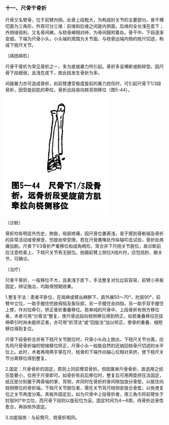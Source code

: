 ### 十一、尺骨干骨折

尺骨又名臂骨，位于前臂内侧。此骨上段粗大，为构成肘关节的主要部分。骨干横切面为三角形，外观可分三缘：前缘和后缘之间是内侧面，后缘的全长浅在皮下；外侧缘锐利，又名骨间嵴，与桡骨嵴相对峙，为骨间膜附着处。骨干中、下段逐渐变细，下端为尺骨小头，小头端的周围为关节面，与桡骨远端内侧的桡尺切迹，构成下桡尺关节。

〔病因病机〕

尺骨干骨折为常见骨折之一，多为直接暴力所引起。骨折多呈横断或粉碎型。因尺骨下段细弱，且浅在皮下，故此段发生骨折为多。

间接暴力亦可造成骨折，如前臂遭受极度旋前的暴力损伤时，可引起尺骨下1/3段骨折，因受旋前肌的牵拉，骨折远段易向桡背侧移位（图5-44）。

<img src="img\5-44.jpg" style="zoom:70%;" />

〔诊断〕

骨折均有明显外伤史，肿胀，局部疼痛，因尺骨位置表浅，易于摸到骨断端及骨折的异常活动或骨擦音，伤肢抬举受限，若在尺骨鹰嘴处作纵轴叩击试验，骨折处疼痛加剧。尺骨下1/3骨折严重移位和成角畸形，常合并下尺桡关节脱位，故诊断前应注意检查上、下桡尺关节有无脱位。拍摄前臂上侧位X线片时，应包括肘、腕关节，可确诊。

〔治疗〕

尺骨干骨折，一般移位不大，且表浅于皮下，手法整复对位比较容易，前臂小夹板固定，辨证施治，均取得预期效果。

1.整复手法：患者平卧位，在局麻或臂丛麻醉下，肩外展50〜70°，肘屈90°，前臂中立位，一助手握住伤肢拇指及鱼际部，另一手握住余四指，另一助手双手握住上臂，作对拉牵引，矫正骨折重叠移位。若单纯的尺骨中、上段骨折有侧方移位者，术者可用“分骨法”整复，使尺骨远段向桡侧移位得到矫正，如若重叠移位在拔伸牵引时尚未能矫正者，亦可用“折顶法”或“回旋法”加以矫正，使骨的重叠、缩短移位得到复位。

尺骨下段骨折合并有下桡尺关节脱位时，尺骨小头向上脱出，下桡尺关节分离，应先将尺骨骨折端的短缩移位矫正，尺骨小头一般能自然的还纳回桡骨尺切迹的水平位上。此时，术者再用两手掌在尺、桡骨的下端作向轴心位相对夹挤，使下桡尺关节分离移位得到整复。

2.固定：尺骨骨折的固定，原则上同前臂双骨折。但因属单尺骨骨折，故选用之纸压垫要小，仅用于尺骨即可。如骨折有前后移位时，整复后可用两垫挤压法固定，纸压垫分别置于两骨端的掌、背侧，并同时在骨折的骨间隙加放分骨垫，以抵住向桡侧移位的骨折端。下桡尺关节脱位者，需在关节背尺桡侧安放合骨垫，以免使复位之关节再度分离。夹板外固定后，如为尺骨中上段骨折者，用三角巾将前臂处于肘屈90°中立位，而尺骨下段则以旋前位为妥。固定时间为4〜6周，待骨折达骨性愈合，再拆除外固定。

3.功能锻炼：与前臂尺、桡骨折相同。
